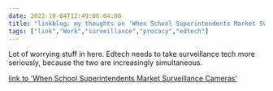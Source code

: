 ---date: 2022-10-04T12:49:00-04:00title: "linkblog: my thoughts on 'When School Superintendents Market Surveillance Cameras'"tags: ["link","Work","surveillance","procacy","edtech"]---Lot of worrying stuff in here. Edtech needs to take surveillance tech more seriously, because the two are increasingly simultaneous. [link to 'When School Superintendents Market Surveillance Cameras'](https://www.vice.com/en/article/93anj7/when-school-superintendents-market-surveillance-cameras)